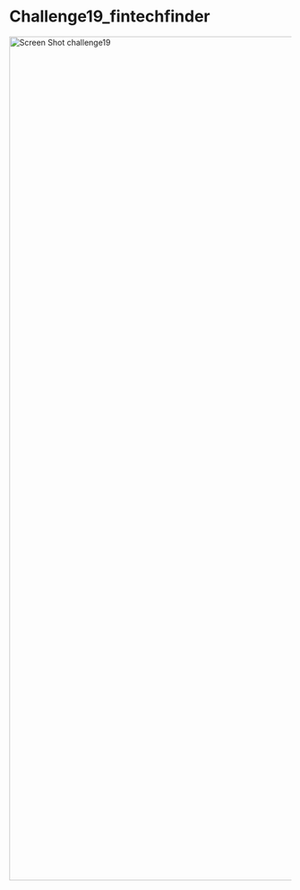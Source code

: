 # Challenge19_fintechfinder

<img width="1508" alt="Screen Shot challenge19" src="https://user-images.githubusercontent.com/24577930/164955876-9ab5ebb1-c83d-4579-aded-556b83d1d1bb.png">
